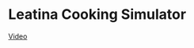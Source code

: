 # Leatina Cooking Simulator

[Video](https://drive.google.com/file/d/1IflZn_8QUpqZW77AriqniMgS-V83qsMp/view?usp=sharing)

